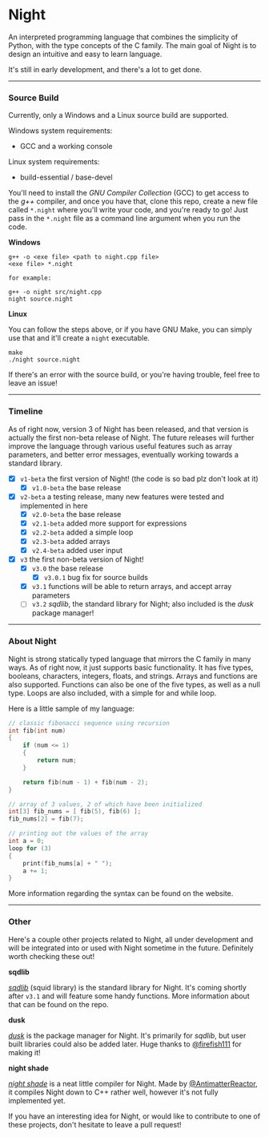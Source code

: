 # Night

An interpreted programming language that combines the simplicity of Python, with the type concepts of the C family. The main goal of Night is to design an intuitive and easy to learn language.

It's still in early development, and there's a lot to get done.

---

### Source Build

Currently, only a Windows and a Linux source build are supported.

Windows system requirements:
- GCC and a working console

Linux system requirements:
- build-essential / base-devel

You'll need to install the *GNU Compiler Collection* (GCC) to get access to the *g++* compiler, and once you have that, clone this repo, create a new file called `*.night` where you'll write your code, and you're ready to go! 
Just pass in the `*.night` file as a command line argument when you run the code.

**Windows**

```
g++ -o <exe file> <path to night.cpp file>
<exe file> *.night

for example:

g++ -o night src/night.cpp
night source.night
```

**Linux**

You can follow the steps above, or if you have GNU Make, you can simply use that and it'll create a `night` executable.

```
make
./night source.night
```

If there's an error with the source build, or you're having trouble, feel free to leave an issue!

---

### Timeline

As of right now, version 3 of Night has been released, and that version is actually the first non-beta release of Night. The future releases will further improve the language through various useful features such as array parameters, and better error messages, eventually working towards a standard library.

- [x] `v1-beta` the first version of Night! (the code is so bad plz don't look at it)
  - [x] `v1.0-beta` the base release
- [x] `v2-beta` a testing release, many new features were tested and implemented in here
  - [x] `v2.0-beta` the base release
  - [x] `v2.1-beta` added more support for expressions
  - [x] `v2.2-beta` added a simple loop
  - [x] `v2.3-beta` added arrays
  - [x] `v2.4-beta` added user input
- [x] `v3` the first non-beta version of Night!
  - [x] `v3.0` the base release
    - [x] `v3.0.1` bug fix for source builds
  - [x] `v3.1` functions will be able to return arrays, and accept array parameters
  - [ ] `v3.2` *sqdlib*, the standard library for Night; also included is the *dusk* package manager!

---

### About Night

Night is strong statically typed language that mirrors the C family in many ways. As of right now, it just supports basic functionality. It has five types, booleans, characters, integers, floats, and strings. Arrays and functions are also supported. Functions can also be one of the five types, as well as a null type. Loops are also included, with a simple for and while loop.

Here is a little sample of my language:

```cpp
// classic fibonacci sequence using recursion
int fib(int num)
{
    if (num <= 1)
    {
        return num;
    }

    return fib(num - 1) + fib(num - 2);
}

// array of 3 values, 2 of which have been initialized
int[3] fib_nums = [ fib(5), fib(6) ];
fib_nums[2] = fib(7);

// printing out the values of the array
int a = 0;
loop for (3)
{
    print(fib_nums[a] + " ");
    a += 1;
}
```

More information regarding the syntax can be found on the website.

---

### Other

Here's a couple other projects related to Night, all under development and will be integrated into or used with Night sometime in the future. Definitely worth checking these out!

**sqdlib**

*[sqdlib](https://github.com/DynamicSquid/sqdlib)* (squid library) is the standard library for Night. It's coming shortly after `v3.1` and will feature some handy functions. More information about that can be found on the repo.

**dusk**

*[dusk](https://github.com/firefish111/dusk)* is the package manager for Night. It's primarily for *sqdlib*, but user built libraries could also be added later. Huge thanks to [@firefish111](https://github.com/firefish111) for making it!

**night shade**

*[night shade](https://github.com/AntimatterReactor/NightShade)* is a neat little compiler for Night. Made by [@AntimatterReactor](https://github.com/AntimatterReactor), it compiles Night down to C++ rather well, however it's not fully implemented yet.

If you have an interesting idea for Night, or would like to contribute to one of these projects, don't hesitate to leave a pull request!
